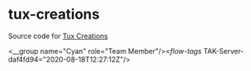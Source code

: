 # tux-creations

Source code for [Tux Creations](https://tuxcreations.com)

<event version="2.0" uid="S-1-5-21-1584063584-3139819994-4000339658-1001" type="a-f-G-U-C-I" how="h-g-i-g-o" time="2020-08-18T12:27:12Z" start="2020-08-18T12:27:12Z" stale="2020-08-18T12:33:27Z"><point lat="0.0" lon="0.0" hae="0.0" ce="9999999.0" le="9999999.0"/><detail><contact callsign="PALL" endpoint="*:-1:stcp"/><__group name="Cyan" role="Team Member"/><status battery="21"/><takv device="Apple Inc. MacBookPro11,5" platform="WinTAK-MIL" os="Microsoft Windows 10 Home" version="4.1[development]"/><track speed="0.0" course="0.0"/><uid Droid="PALL"/><_flow-tags_ TAK-Server-daf4fd94="2020-08-18T12:27:12Z"/></detail></event>


